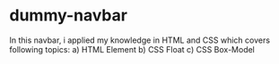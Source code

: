 # dummy-navbar

In this navbar, i applied my knowledge in HTML and CSS which covers following topics:
a) HTML Element
b) CSS Float
c) CSS Box-Model
